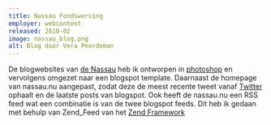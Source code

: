 ```yaml
---
title: Nassau Fondswerving
employer: webcontent
released: 2010-02
image: nassau_blog.png
alt: Blog door Vera Peerdeman
---
```


De blogwebsites van [de Nassau](http://www.nassau.nu/) heb ik ontworpen in [photoshop](http://www.adobe.com/products/photoshop/family/) en vervolgens omgezet naar een blogspot template.
Daarnaast de homepage van nassau.nu aangepast, zodat deze de meest recente tweet vanaf [Twitter](http://twitter.com) ophaalt en de laatste posts van blogspot.
Ook heeft de nassau.nu een RSS feed wat een combinatie is van de twee blogspot feeds.
Dit heb ik gedaan met behulp van Zend_Feed van het [Zend Framework](http://framework.zend.com/)
